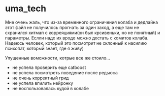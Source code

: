 # uma_tech

Мне очень жаль, что из-за временного ограничения колаба и дедлайна этот файл не получилось прогнать за один заход, а еще там не схранился хитмап с корреяциями(он был крсивеньки, но не понятный) и параметры. Еслли надо их вроде можно достать с комитов колаба. Надеюсь человек, который это посмотрит не склонный к насилию психопат, который знает, где я живу)

Упущенные воможности, котрые все же стоило...
- не успела проверить еще catboost
- не успела посмотреть поведение после редьюса
- не очень корректный грид
- не успела впилить нейронку
- не воспользовалась кудой в колабе
